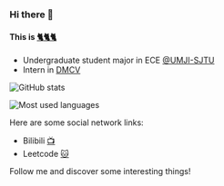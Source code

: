 ### Hi there 👋

#### This is [:cat2::cat2::cat2:](https://github.com/ThreeCatsLoveFish "ThreeCats")

- Undergraduate student major in ECE [@UMJI-SJTU](https://www.ji.sjtu.edu.cn/)
- Intern in [DMCV](https://dmcv.sjtu.edu.cn/)

![GitHub stats](https://github-readme-stats.vercel.app/api?username=ThreeCatsLoveFish&show_icons=true&count_private=true&hide=prs&theme=radical)

![Most used languages](https://github-readme-stats.vercel.app/api/top-langs/?username=ThreeCatsLoveFish&hide=html&layout=compact&theme=radical)


Here are some social network links:

- Bilibili [:tv:](https://space.bilibili.com/12309253)
- Leetcode [:cat:](https://leetcode-cn.com/u/threecats/)

Follow me and discover some interesting things!
